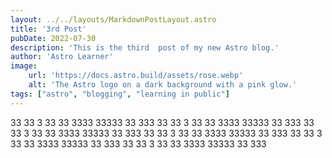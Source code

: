```yaml
---
layout: ../../layouts/MarkdownPostLayout.astro
title: '3rd Post'
pubDate: 2022-07-30
description: 'This is the third  post of my new Astro blog.'
author: 'Astro Learner'
image:
    url: 'https://docs.astro.build/assets/rose.webp'
    alt: 'The Astro logo on a dark background with a pink glow.'
tags: ["astro", "blogging", "learning in public"]
---
```


33 33 3 33 33 3333 33333 33 333
33 33 3 33 33 3333 33333 33 333
33 33 3 33 33 3333 33333 33 333
33 33 3 33 33 3333 33333 33 333
33 33 3 33 33 3333 33333 33 333
33 33 3 33 33 3333 33333 33 333